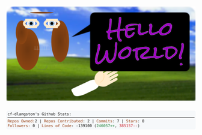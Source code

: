 <!-- 
Version 3.0.42
Built Thu Aug 01 2024 05:17:52 GMT+0000 (Coordinated Universal Time)
-->

<h1 align="center">
  <a href="https://github.com/cf-dlangston/cf-dlangston/tree/master/src" title="Click to View Source">
    <picture width="100%" alt="Dylan">
      <source media="(prefers-color-scheme: dark)" srcset="dylan-dark.svg?version=3.0.42">
      <img src="dylan-light.svg?version=3.0.42" alt="Dylan">
    </picture>
  </a>
</h1>

<div align="center">
  <picture width="100%" alt="Profile Info and Stats">
    <source media="(prefers-color-scheme: dark)" srcset="stats-dark.svg?version=3.0.42">
    <img src="stats-light.svg?version=3.0.42" alt="Profile Info and Stats">
  </picture>
</div>
